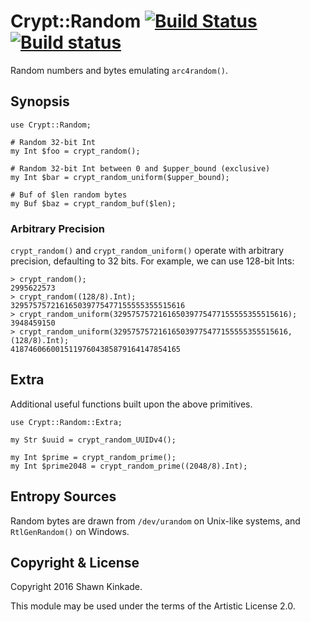 # Crypt::Random [![Build Status](https://travis-ci.org/skinkade/crypt-random.svg?branch=master)](https://travis-ci.org/skinkade/crypt-random) [![Build status](https://ci.appveyor.com/api/projects/status/9w39bpjclskckwep?svg=true)](https://ci.appveyor.com/project/skinkade/crypt-random)
Random numbers and bytes emulating `arc4random()`.


## Synopsis
```
use Crypt::Random;

# Random 32-bit Int
my Int $foo = crypt_random();

# Random 32-bit Int between 0 and $upper_bound (exclusive)
my Int $bar = crypt_random_uniform($upper_bound);

# Buf of $len random bytes
my Buf $baz = crypt_random_buf($len);
```

### Arbitrary Precision
`crypt_random()` and `crypt_random_uniform()` operate with arbitrary precision,
defaulting to 32 bits. For example, we can use 128-bit Ints:
```
> crypt_random();
2995622573
> crypt_random((128/8).Int);
329575757216165039775477155555355515616
> crypt_random_uniform(329575757216165039775477155555355515616);
3948459150
> crypt_random_uniform(329575757216165039775477155555355515616, (128/8).Int);
41874606600151197604385879164147854165
```

## Extra
Additional useful functions built upon the above primitives.
```
use Crypt::Random::Extra;

my Str $uuid = crypt_random_UUIDv4();

my Int $prime = crypt_random_prime();
my Int $prime2048 = crypt_random_prime((2048/8).Int);
```

## Entropy Sources
Random bytes are drawn from `/dev/urandom` on Unix-like systems, and `RtlGenRandom()`
on Windows.

## Copyright & License
Copyright 2016 Shawn Kinkade.

This module may be used under the terms of the Artistic License 2.0.
